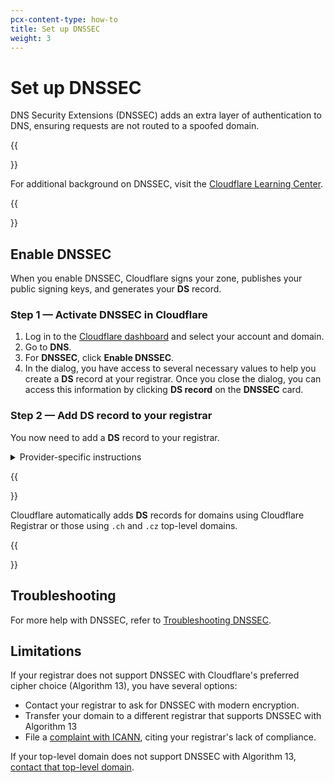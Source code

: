 ```yaml
---
pcx-content-type: how-to
title: Set up DNSSEC
weight: 3
---
```


# Set up DNSSEC

DNS Security Extensions (DNSSEC) adds an extra layer of authentication to DNS, ensuring requests are not routed to a spoofed domain.

{{<Aside type="note">}}

For additional background on DNSSEC, visit the [Cloudflare Learning Center](https://www.cloudflare.com/learning/dns/dns-security/).

{{</Aside>}}

## Enable DNSSEC

When you enable DNSSEC, Cloudflare signs your zone, publishes your public signing keys, and generates your **DS** record.

### Step 1 — Activate DNSSEC in Cloudflare

1.  Log in to the [Cloudflare dashboard](https://dash.cloudflare.com) and select your account and domain.
2.  Go to **DNS**.
3.  For **DNSSEC**, click **Enable DNSSEC**.
4.  In the dialog, you have access to several necessary values to help you create a **DS** record at your registrar. Once you close the dialog, you can access this information by clicking **DS record** on the **DNSSEC** card.

### Step 2 — Add DS record to your registrar

You now need to add a **DS** record to your registrar.

<details>
<summary>Provider-specific instructions</summary>
<div>

This is not an exhaustive list, but the following links may be helpful:

*   [DNSimple](https://support.dnsimple.com/articles/cloudflare-ds-record/)
*   [domaindiscount24](https://www.domaindiscount24.com/faq/en/dnssec)
*   [DreamHost](https://help.dreamhost.com/hc/en-us/articles/219539467-DNSSEC-overview)
*   [dynadot](https://www.dynadot.com/community/help/question/set-DNSSEC)
*   [enom](https://help.enom.com/hc/en-us/articles/115001028212-Adding-a-DNSSEC-to-a-Domain-Name)
*   [gandi](https://wiki.gandi.net/en/domains/dnssec)
*   [GoDaddy](https://ph.godaddy.com/help/add-a-ds-record-23865)
*   [Google Domains](https://support.google.com/domains/answer/6387342?hl=en)
*   [hover](https://help.hover.com/hc/en-us/articles/217281647-Understanding-and-managing-DNSSEC)
*   [InMotion Hosting](https://www.inmotionhosting.com/support/edu/cpanel/enable-dnssec-cloudflare/)
*   [Joker.com](https://joker.com/faq/content/6/461/en/dnssec-support.html)
*   [name.com](https://www.name.com/support/articles/205439058-Managing-DNSSEC)
*   [namecheap](https://www.namecheap.com/support/knowledgebase/article.aspx/9722/2232/managing-dnssec-for-domains-pointed-to-custom-dns)
*   [nameISP](https://www.nameisp.com/en/customer-service?question=dnssec)
*   [namesilo](https://www.namesilo.com/Support/DS-Records-%28DNSSEC%29)
*   [OVH](https://api.ovh.com/console/#/domain/%7BserviceName%7D/dsRecord#POST)
*   [Public Domain Registry](http://manage.publicdomainregistry.com/kb/answer/1909)
*   [registro.br](https://registro.br/tecnologia/dnssec.html?secao=tutoriais-dns)

</div>
</details>

{{<Aside type="note" header="Note:">}}

Cloudflare automatically adds **DS** records for domains using Cloudflare Registrar or those using `.ch` and `.cz` top-level domains.

{{</Aside>}}

## Troubleshooting

For more help with DNSSEC, refer to [Troubleshooting DNSSEC](https://support.cloudflare.com/hc/articles/360021111972).

## Limitations

If your registrar does not support DNSSEC with Cloudflare's preferred cipher choice (Algorithm 13), you have several options:

*   Contact your registrar to ask for DNSSEC with modern encryption.
*   Transfer your domain to a different registrar that supports DNSSEC with Algorithm 13
*   File a [complaint with ICANN](https://forms.icann.org/en/resources/compliance/complaints/registrars/standards-complaint-form), citing your registrar's lack of compliance.

If your top-level domain does not support DNSSEC with Algorithm 13, [contact that top-level domain](https://www.iana.org/domains/root/db).
